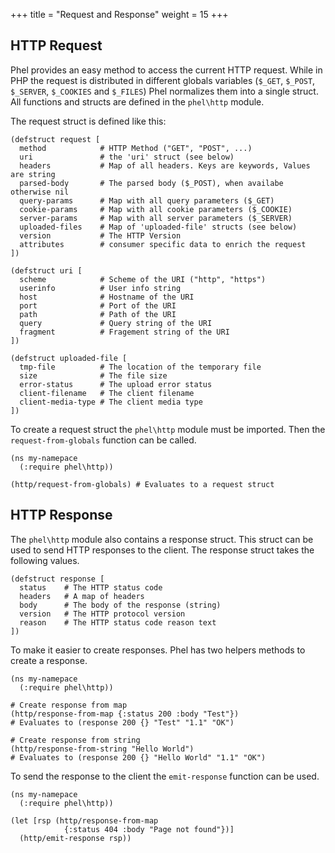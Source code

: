 +++
title = "Request and Response"
weight = 15
+++

## HTTP Request

Phel provides an easy method to access the current HTTP request. While in PHP the request is distributed in different globals variables (`$_GET`, `$_POST`, `$_SERVER`, `$_COOKIES` and `$_FILES`) Phel normalizes them into a single struct. All functions and structs are defined in the `phel\http` module.

The request struct is defined like this:

```phel
(defstruct request [
  method            # HTTP Method ("GET", "POST", ...)
  uri               # the 'uri' struct (see below)
  headers           # Map of all headers. Keys are keywords, Values are string
  parsed-body       # The parsed body ($_POST), when availabe otherwise nil
  query-params      # Map with all query parameters ($_GET)
  cookie-params     # Map with all cookie parameters ($_COOKIE)
  server-params     # Map with all server parameters ($_SERVER)
  uploaded-files    # Map of 'uploaded-file' structs (see below)
  version           # The HTTP Version
  attributes        # consumer specific data to enrich the request
])

(defstruct uri [
  scheme            # Scheme of the URI ("http", "https")
  userinfo          # User info string
  host              # Hostname of the URI
  port              # Port of the URI
  path              # Path of the URI
  query             # Query string of the URI
  fragment          # Fragement string of the URI
])

(defstruct uploaded-file [
  tmp-file          # The location of the temporary file
  size              # The file size
  error-status      # The upload error status
  client-filename   # The client filename
  client-media-type # The client media type
])
```

To create a request struct the `phel\http` module must be imported. Then the `request-from-globals` function can be called.

```phel
(ns my-namepace
  (:require phel\http))

(http/request-from-globals) # Evaluates to a request struct
```

## HTTP Response

The `phel\http` module also contains a response struct. This struct can be used to send HTTP responses to the client. The response struct takes the following values.

```phel
(defstruct response [
  status    # The HTTP status code
  headers   # A map of headers
  body      # The body of the response (string)
  version   # The HTTP protocol version
  reason    # The HTTP status code reason text
])
```

To make it easier to create responses. Phel has two helpers methods to create a response.

```phel
(ns my-namepace
  (:require phel\http))

# Create response from map
(http/response-from-map {:status 200 :body "Test"})
# Evaluates to (response 200 {} "Test" "1.1" "OK")

# Create response from string
(http/response-from-string "Hello World")
# Evaluates to (response 200 {} "Hello World" "1.1" "OK")
```

To send the response to the client the `emit-response` function can be used.

```phel
(ns my-namepace
  (:require phel\http))

(let [rsp (http/response-from-map
            {:status 404 :body "Page not found"})]
  (http/emit-response rsp))
```
